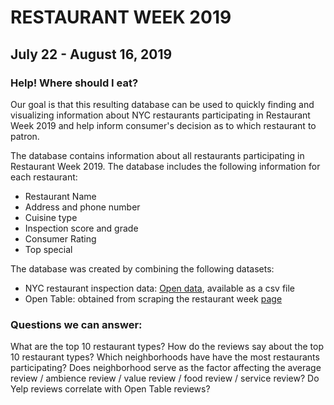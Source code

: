 # RESTAURANT WEEK 2019
## July 22 - August 16, 2019

### Help! Where should I eat?

Our goal is that this resulting database can be used to quickly finding and visualizing information about NYC restaurants participating in Restaurant Week 2019 and help inform consumer's decision as to which restaurant to patron.

The database contains information about all restaurants participating in Restaurant Week 2019. The database includes the following information for each restaurant:
- Restaurant Name
- Address and phone number
- Cuisine type
- Inspection score and grade
- Consumer Rating
- Top special

The database was created by combining the following datasets:

- NYC restaurant inspection data: [Open data](https://data.cityofnewyork.us/Health/DOHMH-New-York-City-Restaurant-Inspection-Results/43nn-pn8j), available as a csv file
- Open Table: obtained from scraping the restaurant week [page](https://www.opentable.com/promo.aspx?covers=2&currentview=list&datetime=2019-07-22+19%3A00&latitude=40.803606&longitude=-73.981648&metroid=8&promoid=69&ref=412&size=100&sort=Name)

### Questions we can answer:

What are the top 10 restaurant types? How do the reviews say about the top 10 restaurant types?
Which neighborhoods have have the most restaurants participating?
Does neighborhood serve as the factor affecting the average review / ambience review / value review / food review / service review?
Do Yelp reviews correlate with Open Table reviews?
